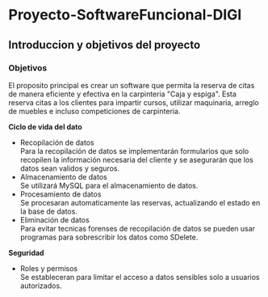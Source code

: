 # Proyecto-SoftwareFuncional-DIGI

## Introduccion y objetivos del proyecto
### Objetivos
El proposito principal es crear un software que permita la reserva de citas de manera eficiente y efectiva en la carpinteria "Caja y espiga". Esta reserva citas a los clientes para impartir cursos, utilizar maquinaria, arreglo de muebles e incluso competiciones de carpinteria.  

**Ciclo de vida del dato**  
- Recopilación de datos  
Para la recopilación de datos se implementarán formularios que solo recopilen la información necesaria del cliente y se asegurarán que los datos sean validos y seguros.
- Almacenamiento de datos  
Se utilizará MySQL para el almacenamiento de datos.  
- Procesamiento de datos  
Se procesaran automaticamente las reservas, actualizando el estado en la base de datos.  
- Eliminación de datos  
Para evitar tecnicas forenses de recopilación de datos se pueden usar programas para sobrescribir los datos como SDelete.

**Seguridad**  
- Roles y permisos  
Se estableceran para limitar el acceso a datos sensibles solo a usuarios autorizados.


